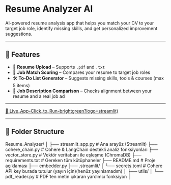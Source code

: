 # Resume Analyzer AI

AI-powered resume analysis app that helps you match your CV to your target job role, identify missing skills, and get personalized improvement suggestions.


---

## 🚀 Features

- 📄 **Resume Upload** – Supports `.pdf` and `.txt`
- 🎯 **Job Match Scoring** – Compares your resume to target job roles
- 🛠️ **To-Do List Generator** – Suggests missing skills, tools & courses (max 5 items)
- 🧩 **Job Description Comparison** – Checks alignment between your resume and a real job ad

---
[🔗 Live_App-Click_to_Run-brightgreen?logo=streamlit)](https://resume-analyzer-with-ai.streamlit.app/)

---

## 📂 Folder Structure
Resume_Analyzer/
│
├── streamlit_app.py              # Ana arayüz (Streamlit)
├── cohere_chain.py               # Cohere & LangChain destekli analiz fonksiyonları
├── vector_store.py               # Vektör veritabanı ile eşleşme (ChromaDB)
├── requirements.txt              # Gereken tüm kütüphaneler
├── README.md                     # Proje açıklaması
├── embedder.py
├── .streamlit/
│   └── secrets.toml              # Cohere API key burada tutulur (yayın için)(henüz yayınlamadım)
│
├── utils/
│   └── pdf_reader.py             # PDF'ten metin çıkaran yardımcı fonksiyon
│


